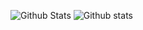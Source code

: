 ![Github Stats](https://github-readme-stats.vercel.app/api/?username=wolf-yuan-6115&show_icons=true&theme=nord)
![Github stats](https://github-readme-stats.vercel.app/api/top-langs/?username=wolf-yuan-6115&theme=nord)
